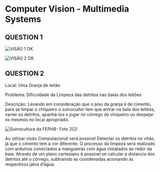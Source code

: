 # Computer Vision - Multimedia Systems


## QUESTION 1


![VISÃO 1 OK ](https://user-images.githubusercontent.com/33493260/61331768-f3788280-a7f8-11e9-9a93-5bfcf58b4091.PNG)

![VISÃO 2 OK ](https://user-images.githubusercontent.com/33493260/61331277-02126a00-a7f8-11e9-82ff-73bcac9c9f8e.PNG)


## QUESTION 2

Local:
	Uma Granja de leitão

Problema:
	Dificuldade da Limpeza das detritos nas baias dos leitões 

Descrição: 
	Levando em consideração que o piso da granja é de cimento, para se limpar o chiqueiro o suinocultor tem que entrar na baia dos leitões, varrer os detritos, apanhá-los e jogar no córrego do chiqueiro ou despejar os mesmos no local apropriado.

![Suinocultura da FEPHB- Foto 2(2)](https://user-images.githubusercontent.com/33493260/61332395-7cdc8480-a7fa-11e9-936e-2987dcce5e39.jpg)

Ao utilizar visão Computacional será possível Detectar os detritos no chão, já que o cimento tem a cor diferente. O processo da limpeza será realizado com arduínos conectados a mangueiras com água instalados ao redor da baia. Através de um plano cartesiano é possível se calcular a distancia dos detritos até o córrego, subtraindo as coordenadas acionando as respectivos jatos d’água.
